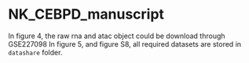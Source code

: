 # NK_CEBPD_manuscript

In figure 4, the raw rna and atac object could be download through GSE227098
In figure 5, and figure S8, all required datasets are stored in `datashare` folder.
